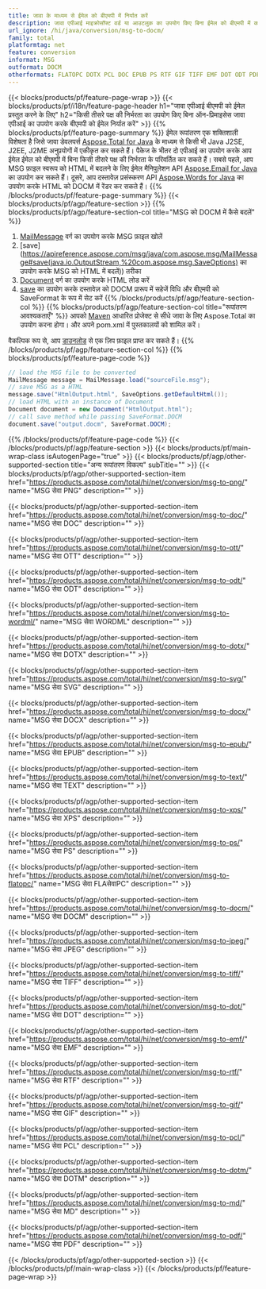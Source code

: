```yaml
---
title: जावा के माध्यम से ईमेल को बीएमपी में निर्यात करें
description: जावा एपीआई माइक्रोसॉफ्ट वर्ड या आउटलुक का उपयोग किए बिना ईमेल को बीएमपी में कनवर्ट करने के लिए
url_ignore: /hi/java/conversion/msg-to-docm/
family: total
platformtag: net
feature: conversion
informat: MSG
outformat: DOCM
otherformats: FLATOPC DOTX PCL DOC EPUB PS RTF GIF TIFF EMF DOT ODT PDF XPS TEXT SVG WORDML MD DOCX DOCM PNG OTT JPEG DOTM
---
```

{{< blocks/products/pf/feature-page-wrap >}}
{{< blocks/products/pf/i18n/feature-page-header h1="जावा एपीआई बीएमपी को ईमेल प्रस्तुत करने के लिए" h2="किसी तीसरे पक्ष की निर्भरता का उपयोग किए बिना ऑन-प्रिमाइसेस जावा एपीआई का उपयोग करके बीएमपी को ईमेल निर्यात करें" >}}
{{% blocks/products/pf/feature-page-summary %}}
ईमेल रूपांतरण एक शक्तिशाली विशेषता है जिसे जावा डेवलपर्स [Aspose.Total for Java](https://products.aspose.com/total/java/) के माध्यम से किसी भी Java J2SE, J2EE, J2ME अनुप्रयोगों में एकीकृत कर सकते हैं। पैकेज के भीतर दो एपीआई का उपयोग करके आप ईमेल ईमेल को बीएमपी में बिना किसी तीसरे पक्ष की निर्भरता के परिवर्तित कर सकते हैं। सबसे पहले, आप MSG फ़ाइल स्वरूप को HTML में बदलने के लिए ईमेल मैनिपुलेशन API [Aspose.Email for Java](https://products.aspose.com/email/java/) का उपयोग कर सकते हैं। दूसरे, आप दस्तावेज़ प्रसंस्करण API [Aspose.Words for Java](https://products.aspose.com/words/java/) का उपयोग करके HTML को DOCM में रेंडर कर सकते हैं।
{{% /blocks/products/pf/feature-page-summary  %}}
{{< blocks/products/pf/agp/feature-section >}}
{{% blocks/products/pf/agp/feature-section-col title="MSG को DOCM में कैसे बदलें" %}}
1. [MailMessage](https://apireference.aspose.com/msg/java/com.aspose.msg/mailmessage) वर्ग का उपयोग करके MSG फ़ाइल खोलें
2. [save](https://apireference.aspose.com/msg/java/com.aspose.msg/MailMessage#save(java.io.OutputStream,%20com.aspose.msg.SaveOptions) का उपयोग करके MSG को HTML में बदलें)) तरीका
3. [Document](https://apireference.aspose.com/words/java/com.aspose.words/Document) वर्ग का उपयोग करके HTML लोड करें
4. [save](https://apireference.aspose.com/words/java/com.aspose.words/Document#save(java.lang.String,com.aspose.words.SaveOptions)) का उपयोग करके दस्तावेज़ को DOCM प्रारूप में सहेजें विधि और बीएमपी को SaveFormat के रूप में सेट करें
{{% /blocks/products/pf/agp/feature-section-col %}}
{{% blocks/products/pf/agp/feature-section-col title="रूपांतरण आवश्यकताएँ" %}}
आपको [Maven](https://repository.aspose.com/webapp/#/artifacts/browse/tree/General/repo/com/aspose/aspose-total) आधारित प्रोजेक्ट से सीधे जावा के लिए Aspose.Total का उपयोग करना होगा। और अपने pom.xml में पुस्तकालयों को शामिल करें।

वैकल्पिक रूप से, आप [डाउनलोड](https://downloads.aspose.com/total/java) से एक ज़िप फ़ाइल प्राप्त कर सकते हैं।
{{% /blocks/products/pf/agp/feature-section-col %}}
{{% blocks/products/pf/feature-page-code %}}
```cs
// load the MSG file to be converted
MailMessage message = MailMessage.load("sourceFile.msg"); 
// save MSG as a HTML 
message.save("HtmlOutput.html", SaveOptions.getDefaultHtml());
// load HTML with an instance of Document
Document document = new Document("HtmlOutput.html");
// call save method while passing SaveFormat.DOCM
document.save("output.docm", SaveFormat.DOCM);   
```
{{% /blocks/products/pf/feature-page-code %}}
{{< /blocks/products/pf/agp/feature-section >}}
{{< blocks/products/pf/main-wrap-class isAutogenPage="true" >}}
{{< blocks/products/pf/agp/other-supported-section title="अन्य रूपांतरण विकल्प" subTitle="" >}}
{{< blocks/products/pf/agp/other-supported-section-item href="https://products.aspose.com/total/hi/net/conversion/msg-to-png/" name="MSG सेवा PNG" description="" >}}

{{< blocks/products/pf/agp/other-supported-section-item href="https://products.aspose.com/total/hi/net/conversion/msg-to-doc/" name="MSG सेवा DOC" description="" >}}

{{< blocks/products/pf/agp/other-supported-section-item href="https://products.aspose.com/total/hi/net/conversion/msg-to-ott/" name="MSG सेवा OTT" description="" >}}

{{< blocks/products/pf/agp/other-supported-section-item href="https://products.aspose.com/total/hi/net/conversion/msg-to-odt/" name="MSG सेवा ODT" description="" >}}

{{< blocks/products/pf/agp/other-supported-section-item href="https://products.aspose.com/total/hi/net/conversion/msg-to-wordml/" name="MSG सेवा WORDML" description="" >}}

{{< blocks/products/pf/agp/other-supported-section-item href="https://products.aspose.com/total/hi/net/conversion/msg-to-dotx/" name="MSG सेवा DOTX" description="" >}}

{{< blocks/products/pf/agp/other-supported-section-item href="https://products.aspose.com/total/hi/net/conversion/msg-to-svg/" name="MSG सेवा SVG" description="" >}}

{{< blocks/products/pf/agp/other-supported-section-item href="https://products.aspose.com/total/hi/net/conversion/msg-to-docx/" name="MSG सेवा DOCX" description="" >}}

{{< blocks/products/pf/agp/other-supported-section-item href="https://products.aspose.com/total/hi/net/conversion/msg-to-epub/" name="MSG सेवा EPUB" description="" >}}

{{< blocks/products/pf/agp/other-supported-section-item href="https://products.aspose.com/total/hi/net/conversion/msg-to-text/" name="MSG सेवा TEXT" description="" >}}

{{< blocks/products/pf/agp/other-supported-section-item href="https://products.aspose.com/total/hi/net/conversion/msg-to-xps/" name="MSG सेवा XPS" description="" >}}

{{< blocks/products/pf/agp/other-supported-section-item href="https://products.aspose.com/total/hi/net/conversion/msg-to-ps/" name="MSG सेवा PS" description="" >}}

{{< blocks/products/pf/agp/other-supported-section-item href="https://products.aspose.com/total/hi/net/conversion/msg-to-flatopc/" name="MSG सेवा FLAसेवाPC" description="" >}}

{{< blocks/products/pf/agp/other-supported-section-item href="https://products.aspose.com/total/hi/net/conversion/msg-to-docm/" name="MSG सेवा DOCM" description="" >}}

{{< blocks/products/pf/agp/other-supported-section-item href="https://products.aspose.com/total/hi/net/conversion/msg-to-jpeg/" name="MSG सेवा JPEG" description="" >}}

{{< blocks/products/pf/agp/other-supported-section-item href="https://products.aspose.com/total/hi/net/conversion/msg-to-tiff/" name="MSG सेवा TIFF" description="" >}}

{{< blocks/products/pf/agp/other-supported-section-item href="https://products.aspose.com/total/hi/net/conversion/msg-to-dot/" name="MSG सेवा DOT" description="" >}}

{{< blocks/products/pf/agp/other-supported-section-item href="https://products.aspose.com/total/hi/net/conversion/msg-to-emf/" name="MSG सेवा EMF" description="" >}}

{{< blocks/products/pf/agp/other-supported-section-item href="https://products.aspose.com/total/hi/net/conversion/msg-to-rtf/" name="MSG सेवा RTF" description="" >}}

{{< blocks/products/pf/agp/other-supported-section-item href="https://products.aspose.com/total/hi/net/conversion/msg-to-gif/" name="MSG सेवा GIF" description="" >}}

{{< blocks/products/pf/agp/other-supported-section-item href="https://products.aspose.com/total/hi/net/conversion/msg-to-pcl/" name="MSG सेवा PCL" description="" >}}

{{< blocks/products/pf/agp/other-supported-section-item href="https://products.aspose.com/total/hi/net/conversion/msg-to-dotm/" name="MSG सेवा DOTM" description="" >}}

{{< blocks/products/pf/agp/other-supported-section-item href="https://products.aspose.com/total/hi/net/conversion/msg-to-md/" name="MSG सेवा MD" description="" >}}

{{< blocks/products/pf/agp/other-supported-section-item href="https://products.aspose.com/total/hi/net/conversion/msg-to-pdf/" name="MSG सेवा PDF" description="" >}}


{{< /blocks/products/pf/agp/other-supported-section >}}
{{< /blocks/products/pf/main-wrap-class >}}
{{< /blocks/products/pf/feature-page-wrap >}}